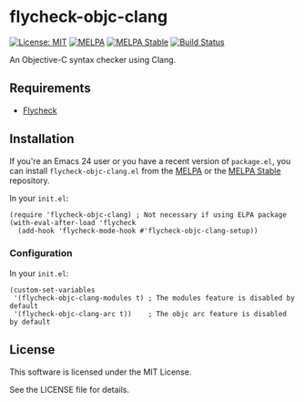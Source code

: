 # flycheck-objc-clang

[![License: MIT](https://img.shields.io/badge/License-MIT-yellow.svg)](https://opensource.org/licenses/MIT)
[![MELPA](https://melpa.org/packages/flycheck-objc-clang-badge.svg)](https://melpa.org/#/flycheck-objc-clang)
[![MELPA Stable](https://stable.melpa.org/packages/flycheck-objc-clang-badge.svg)](https://stable.melpa.org/#/flycheck-objc-clang)
[![Build Status](https://api.travis-ci.org/GyazSquare/flycheck-objc-clang.svg?branch=master)](https://travis-ci.org/GyazSquare/flycheck-objc-clang)

An Objective-C syntax checker using Clang.

## Requirements

* [Flycheck](http://www.flycheck.org/)

## Installation

If you're an Emacs 24 user or you have a recent version of `package.el`, you can install `flycheck-objc-clang.el` from the [MELPA](https://melpa.org/) or the [MELPA Stable](https://stable.melpa.org/) repository.

In your `init.el`:

```elisp
(require 'flycheck-objc-clang) ; Not necessary if using ELPA package
(with-eval-after-load 'flycheck
  (add-hook 'flycheck-mode-hook #'flycheck-objc-clang-setup))
```

### Configuration

In your `init.el`:

``` elisp
(custom-set-variables
 '(flycheck-objc-clang-modules t) ; The modules feature is disabled by default
 '(flycheck-objc-clang-arc t))    ; The objc arc feature is disabled by default
```

## License

This software is licensed under the MIT License.

See the LICENSE file for details.
